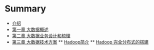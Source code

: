 # Summary

* [介绍](README.md)
* [第一章 大数据概述](chapter1.md)
* [第二章 大数据业务设计和梳理](chapter2.md)
* [第三章  大数据技术方案](chapter3.md)
** [Hadoop简介](chapter301.md)
** [Hadoop 完全分布式的搭建](chapter302.md)

